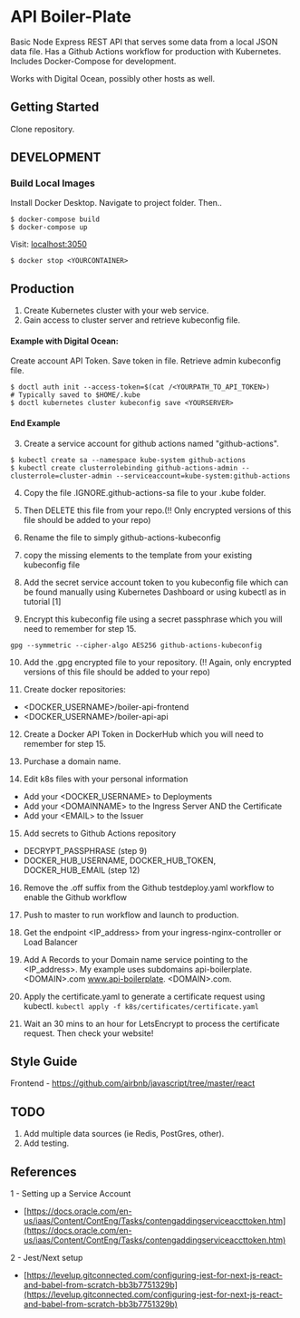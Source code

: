 # API Boiler-Plate
Basic Node Express REST API that serves some data from a local JSON data file. Has a Github Actions workflow for production with Kubernetes. Includes Docker-Compose for development.

Works with Digital Ocean, possibly other hosts as well.

## Getting Started
Clone repository.

## DEVELOPMENT

### Build Local Images
Install Docker Desktop. Navigate to project folder. Then..
```
$ docker-compose build
$ docker-compose up
```
Visit: [localhost:3050](http://localhost:3050)
```
$ docker stop <YOURCONTAINER>
```
## Production
1. Create Kubernetes cluster with your web service.
2. Gain access to cluster server and retrieve kubeconfig file.

#### Example with Digital Ocean:

Create account API Token. Save token in file.
Retrieve admin kubeconfig file.
```
$ doctl auth init --access-token=$(cat /<YOURPATH_TO_API_TOKEN>)
# Typically saved to $HOME/.kube
$ doctl kubernetes cluster kubeconfig save <YOURSERVER>
```
#### End Example
3. Create a service account for github actions named "github-actions".
```
$ kubectl create sa --namespace kube-system github-actions
$ kubectl create clusterrolebinding github-actions-admin --clusterrole=cluster-admin --serviceaccount=kube-system:github-actions
```
4. Copy the file .IGNORE.github-actions-sa file to your .kube folder.
5. Then DELETE this file from your repo.(!! Only encrypted versions of this file should be added to your repo)
6. Rename the file to simply github-actions-kubeconfig
7. copy the missing elements to the template from your existing kubeconfig file
8. Add the secret service account token to you kubeconfig file which can be found manually using Kubernetes Dashboard or using kubectl as in tutorial [1]

9. Encrypt this kubeconfig file using a secret passphrase which you will need to remember for step 15.
```
gpg --symmetric --cipher-algo AES256 github-actions-kubeconfig
```
10. Add the .gpg encrypted file to your repository. (!! Again, only encrypted versions of this file should be added to your repo)

11. Create docker repositories:
 -  \<DOCKER_USERNAME>/boiler-api-frontend
 -  \<DOCKER_USERNAME>/boiler-api-api

12. Create a Docker API Token in DockerHub which you will need to remember for step 15.

13. Purchase a domain name.

14. Edit k8s files with your personal information
 - Add your \<DOCKER_USERNAME> to Deployments
 - Add your \<DOMAINNAME> to the Ingress Server AND the Certificate
 - Add your \<EMAIL> to the Issuer

15. Add secrets to Github Actions repository
 - DECRYPT_PASSPHRASE (step 9)
 - DOCKER_HUB_USERNAME, DOCKER_HUB_TOKEN, DOCKER_HUB_EMAIL (step 12)

16. Remove the .off suffix from the Github testdeploy.yaml workflow to enable the Github workflow

17. Push to master to run workflow and launch to production.

18. Get the endpoint \<IP_address> from your ingress-nginx-controller or Load Balancer

19. Add A Records to your Domain name service pointing to the \<IP_address>. My example uses subdomains api-boilerplate.\<DOMAIN>.com www.api-boilerplate. \<DOMAIN>.com.

20. Apply the certificate.yaml to generate a certificate request using kubectl.
```kubectl apply -f k8s/certificates/certificate.yaml```

21. Wait an 30 mins to an hour for LetsEncrypt to process the certificate request. Then check your website!

## Style Guide
Frontend - https://github.com/airbnb/javascript/tree/master/react

## TODO
1. Add multiple data sources (ie Redis, PostGres, other).
2. Add testing.

## References
1 - Setting up a Service Account
- [https://docs.oracle.com/en-us/iaas/Content/ContEng/Tasks/contengaddingserviceaccttoken.htm](https://docs.oracle.com/en-us/iaas/Content/ContEng/Tasks/contengaddingserviceaccttoken.htm)

2 - Jest/Next setup
- [https://levelup.gitconnected.com/configuring-jest-for-next-js-react-and-babel-from-scratch-bb3b7751329b](https://levelup.gitconnected.com/configuring-jest-for-next-js-react-and-babel-from-scratch-bb3b7751329b)
